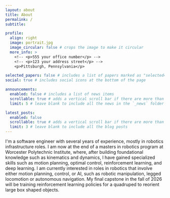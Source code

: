 ```yaml
---
layout: about
title: About
permalink: /
subtitle:

profile:
  align: right
  image: portrait.jpg
  image_circular: false # crops the image to make it circular
  more_info: >
    <!-- <p>555 your office number</p> -->
    <!-- <p>123 your address street</p> -->
    <p>Pittsburgh, Pennsylvania</p>

selected_papers: false # includes a list of papers marked as "selected={true}"
social: true # includes social icons at the bottom of the page

announcements:
  enabled: false # includes a list of news items
  scrollable: true # adds a vertical scroll bar if there are more than 3 news items
  limit: 5 # leave blank to include all the news in the `_news` folder

latest_posts:
  enabled: false
  scrollable: true # adds a vertical scroll bar if there are more than 3 new posts items
  limit: 3 # leave blank to include all the blog posts
---
```


I'm a software engineer with several years of experience, mostly in robotics
infrastructure roles. I am now at the end of a masters in robotics program at
Worcester Polytechnic Institute, where, after building foundational knowledge
such as kinematics and dynamics, I have gained specialized skills such as motion
planning, optimal control, reinforcement learning, and deep learning. I am
currently interested in roles in robotics that involve either motion planning,
control, or AI, such as robotic manipulation, legged locomotion or autonomous
navigation.  My final capstone in the fall of 2026 will be training
reinforcement learning policies for a quadruped to reorient large box shaped
objects.
